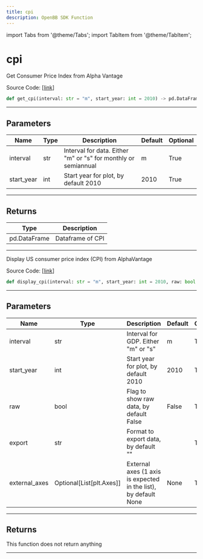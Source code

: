 ```yaml
---
title: cpi
description: OpenBB SDK Function
---
```


import Tabs from '@theme/Tabs';
import TabItem from '@theme/TabItem';

# cpi

<Tabs>
<TabItem value="model" label="Model" default>

Get Consumer Price Index from Alpha Vantage

Source Code: [[link](https://github.com/OpenBB-finance/OpenBBTerminal/tree/main/openbb_terminal/economy/alphavantage_model.py#L182)]

```python
def get_cpi(interval: str = "m", start_year: int = 2010) -> pd.DataFrame
```

---

## Parameters

| Name | Type | Description | Default | Optional |
| ---- | ---- | ----------- | ------- | -------- |
| interval | str | Interval for data.  Either "m" or "s" for monthly or semiannual | m | True |
| start_year | int | Start year for plot, by default 2010 | 2010 | True |


---

## Returns

| Type | Description |
| ---- | ----------- |
| pd.DataFrame | Dataframe of CPI |
---



</TabItem>
<TabItem value="view" label="View">

Display US consumer price index (CPI) from AlphaVantage

Source Code: [[link](https://github.com/OpenBB-finance/OpenBBTerminal/tree/main/openbb_terminal/economy/alphavantage_view.py#L257)]

```python
def display_cpi(interval: str = "m", start_year: int = 2010, raw: bool = False, export: str = "", external_axes: Optional[List[matplotlib.axes._axes.Axes]] = None) -> None
```

---

## Parameters

| Name | Type | Description | Default | Optional |
| ---- | ---- | ----------- | ------- | -------- |
| interval | str | Interval for GDP.  Either "m" or "s" | m | True |
| start_year | int | Start year for plot, by default 2010 | 2010 | True |
| raw | bool | Flag to show raw data, by default False | False | True |
| export | str | Format to export data, by default "" |  | True |
| external_axes | Optional[List[plt.Axes]] | External axes (1 axis is expected in the list), by default None | None | True |


---

## Returns

This function does not return anything

---



</TabItem>
</Tabs>